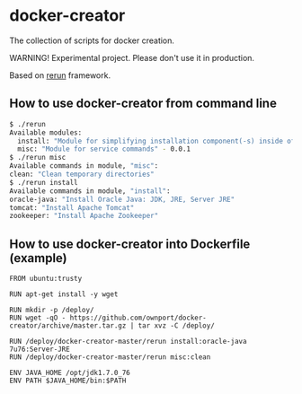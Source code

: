 # docker-creator

The collection of scripts for docker creation. 

WARNING! Experimental project. Please don't use it in production.

Based on [rerun](https://github.com/rerun/rerun) framework. 

## How to use docker-creator from command line

```sh
$ ./rerun 
Available modules:
  install: "Module for simplifying installation component(-s) inside of Docker" - 0.0.1
  misc: "Module for service commands" - 0.0.1
$ ./rerun misc
Available commands in module, "misc":
clean: "Clean temporary directories"
$ ./rerun install
Available commands in module, "install":
oracle-java: "Install Oracle Java: JDK, JRE, Server JRE"
tomcat: "Install Apache Tomcat"
zookeeper: "Install Apache Zookeeper"

```

## How to use docker-creator into Dockerfile (example)

```
FROM ubuntu:trusty

RUN apt-get install -y wget

RUN mkdir -p /deploy/
RUN wget -qO - https://github.com/ownport/docker-creator/archive/master.tar.gz | tar xvz -C /deploy/

RUN /deploy/docker-creator-master/rerun install:oracle-java 7u76:Server-JRE
RUN /deploy/docker-creator-master/rerun misc:clean

ENV JAVA_HOME /opt/jdk1.7.0_76
ENV PATH $JAVA_HOME/bin:$PATH
```

